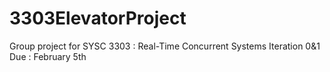 # 3303ElevatorProject
Group project for SYSC 3303 : Real-Time Concurrent Systems
Iteration 0&1 Due : February 5th

